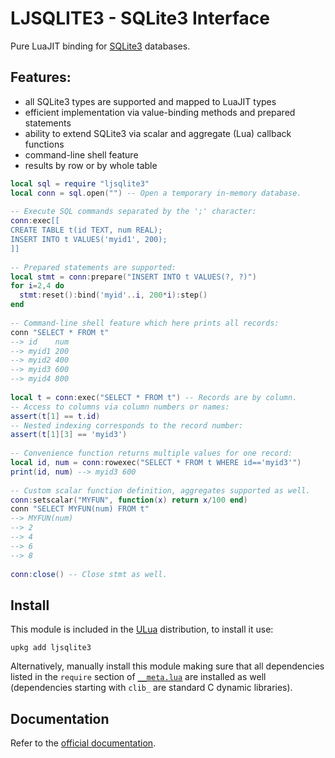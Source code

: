 LJSQLITE3 - SQLite3 Interface
=============================

Pure LuaJIT binding for [SQLite3](http://sqlite.org) databases.

## Features:

- all SQLite3 types are supported and mapped to LuaJIT types
- efficient implementation via value-binding methods and prepared statements
- ability to extend SQLite3 via scalar and aggregate (Lua) callback functions
- command-line shell feature
- results by row or by whole table

```lua
local sql = require "ljsqlite3"
local conn = sql.open("") -- Open a temporary in-memory database.
  
-- Execute SQL commands separated by the ';' character:
conn:exec[[
CREATE TABLE t(id TEXT, num REAL);
INSERT INTO t VALUES('myid1', 200);
]]
  
-- Prepared statements are supported:
local stmt = conn:prepare("INSERT INTO t VALUES(?, ?)")
for i=2,4 do
  stmt:reset():bind('myid'..i, 200*i):step()
end
  
-- Command-line shell feature which here prints all records:
conn "SELECT * FROM t"
--> id    num
--> myid1 200
--> myid2 400
--> myid3 600
--> myid4 800
  
local t = conn:exec("SELECT * FROM t") -- Records are by column.
-- Access to columns via column numbers or names:
assert(t[1] == t.id)
-- Nested indexing corresponds to the record number:
assert(t[1][3] == 'myid3')
  
-- Convenience function returns multiple values for one record:
local id, num = conn:rowexec("SELECT * FROM t WHERE id=='myid3'")
print(id, num) --> myid3 600
 
-- Custom scalar function definition, aggregates supported as well.
conn:setscalar("MYFUN", function(x) return x/100 end)
conn "SELECT MYFUN(num) FROM t"
--> MYFUN(num)
--> 2
--> 4
--> 6
--> 8
 
conn:close() -- Close stmt as well.
```

## Install

This module is included in the [ULua](http://ulua.io) distribution, to install it use:
```
upkg add ljsqlite3
```

Alternatively, manually install this module making sure that all dependencies listed in the `require` section of [`__meta.lua`](__meta.lua) are installed as well (dependencies starting with `clib_` are standard C dynamic libraries).

## Documentation

Refer to the [official documentation](http://scilua.org/ljsqlite3.html).
